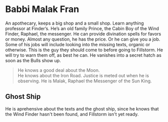 # Babbi Malak Fran  
  
An apothecary, keeps a big shop and a small shop. Learn anything professor at Finder’s. He’s an old family Prince, the Cabin Boy of the Wind Finder, Raphael, the messenger. He can provide divination spells for favors or money. Almost any question, he has the price. Or he can give you a job. Some of his jobs will include looking into the missing texts, organic or otherwise. This is the guy they should come to before going to Fillstorm. He will try to warn them off, as best he can. He vanishes into a secret hatch as soon as the Bulls show up.  

> He knows a good deal about the Moon.  
> He knows about the Iron Road.
> Justice is meted out when he is observing.
> He is Malak, Raphael the Messenger of the Sun King.

## Ghost Ship

He is aprehensive about the texts and the ghost ship, since he knows that the Wind Finder hasn't been found, and Fillstorm isn't yet ready.
